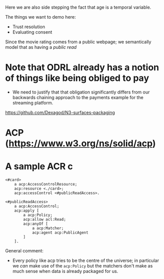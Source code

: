 

Here we are also side stepping the fact that age is a temporal variable.

The things we want to demo here:
 - Trust resolution
 - Evaluating consent

Since the movie rating comes from a public webpage; we semantically model that as having a *public read*

# Note that ODRL already has a notion of things like being obliged to pay 
 - We need to justify that that obligation significantly differs from our backwards chaining approach
 to the payments example for the streaming platform.

https://github.com/Dexagod/N3-surfaces-packaging

# ACP (https://www.w3.org/ns/solid/acp)

# A sample ACR c

```
<#card>
    a acp:AccessControlResource;
    acp:resource <./card>;
    acp:accessControl <#publicReadAccess>.

<#publicReadAccess>
    a acp:AccessControl;
    acp:apply [
        a acp:Policy;
        acp:allow acl:Read;
        acp:anyOf [
            a acp:Matcher;
            acp:agent acp:PublicAgent
        ]
    ].
```

General comment:
 - Every policy like acp tries to be the centre of the universe; in particular we *can* make use of the `acp:Policy` but the matchers don't make as much sense when data is already packaged for us.


